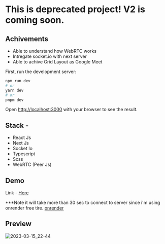 # This is deprecated project! V2 is coming soon.

## Achivements

- Able to understand how WebRTC works
- Intregate socket.io with next server
- Able to achive Grid Layout as Google Meet 

First, run the development server:

```bash
npm run dev
# or
yarn dev
# or
pnpm dev
```

Open [http://localhost:3000](http://localhost:3000) with your browser to see the result.

## Stack - 
- React Js
- Next Js
- Socket Io
- Typescript
- Scss
- WebRTC (Peer Js)

## Demo
Link - [Here](https://meet-app.onrender.com/)

***Note it will take more than 30 sec to connect to server since i'm using onrender free tire. [onrender](https://render.com/docs/free#free-web-services)

## Preview
![2023-03-15_22-44](https://user-images.githubusercontent.com/46165735/225388599-1f50a078-bc43-4bbd-9eb1-b22fbdb84f0e.png)


